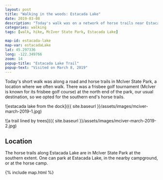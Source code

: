 ```yaml
---
layout: post
title: "Walking in the woods: Estacada Lake"
date: 2019-03-08
description: "Today's walk was on a network of horse trails near Estacada Lake in McIver State Park."
categories: walking
tags: [walk, hike, McIver State Park, Estacada Lake]

map-id: estacada-lake
map-var: estacadaLake
lat: 45.297336
long: -122.349766
zoom: 14
popup-title: "Estacada Lake Trail"
popup-text: "Visited on March 8, 2019"
---
```


Today's short walk was along a road and horse trails in McIver State Park, a location where we often walk. There was a frisbee golf tournament (McIver is known for its frisbee golf course) at the north end of the park, our usual destination, so we opted for the southern end's horse trails.

![estacada lake from the dock]({{ site.baseurl }}/assets/images/mciver-march-2019-1.jpg)

![a trail lined by trees]({{ site.baseurl }}/assets/images/mciver-march-2019-2.jpg)

## Location
The horse trails along Estacada Lake are in McIver State Park at the southern extent. One can park at Estacada Lake, in the nearby campground, or at the horse camp.

{% include map.html %}
